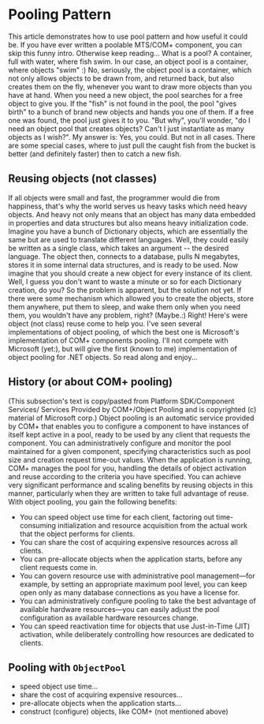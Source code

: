 # Pooling Pattern
This article demonstrates how to use pool pattern and how useful it could be. If you have ever written a poolable MTS/COM+ component, you can skip this funny intro. Otherwise keep reading... What is a pool? A container, full with water, where fish swim. In our case, an object pool is a container, where objects "swim" :) No, seriously, the object pool is a container, which not only allows objects to be drawn from, and returned back, but also creates them on the fly, whenever you want to draw more objects than you have at hand. When you need a new object, the pool searches for a free object to give you. If the "fish" is not found in the pool, the pool "gives birth" to a bunch of brand new objects and hands you one of them. If a free one was found, the pool just gives it to you. "But why", you'll wonder, "do I need an object pool that creates objects? Can't I just instantiate as many objects as I wish?". My answer is: Yes, you could. But not in all cases. There are some special cases, where to just pull the caught fish from the bucket is better (and definitely faster) then to catch a new fish.

## Reusing objects (not classes)
If all objects were small and fast, the programmer would die from happiness, that's why the world serves us heavy tasks which need heavy objects. And heavy not only means that an object has many data embedded in properties and data structures but also means heavy initialization code. Imagine you have a bunch of Dictionary objects, which are essentially the same but are used to translate different languages. Well, they could easily be written as a single class, which takes an argument -- the desired language. The object then, connects to a database, pulls N megabytes, stores it in some internal data structures, and is ready to be used. Now imagine that you should create a new object for every instance of its client. Well, I guess you don't want to waste a minute or so for each Dictionary creation, do you? So the problem is apparent, but the solution not yet. If there were some mechanism which allowed you to create the objects, store them anywhere, put them to sleep, and wake them only when you need them, you wouldn't have any problem, right? (Maybe.:) Right! Here's were object (not class) reuse come to help you. I've seen several implementations of object pooling, of which the best one is Microsoft's implementation of COM+ components pooling. I'll not compete with Microsoft (yet:), but will give the first (known to me) implementation of object pooling for .NET objects. So read along and enjoy...

## History (or about COM+ pooling)
(This subsection's text is copy/pasted from Platform SDK/Component Services/ Services Provided by COM+/Object Pooling and is copyrighted (c) material of Microsoft corp.)
Object pooling is an automatic service provided by COM+ that enables you to configure a component to have instances of itself kept active in a pool, ready to be used by any client that requests the component. You can administratively configure and monitor the pool maintained for a given component, specifying characteristics such as pool size and creation request time-out values. When the application is running, COM+ manages the pool for you, handling the details of object activation and reuse according to the criteria you have specified.
You can achieve very significant performance and scaling benefits by reusing objects in this manner, particularly when they are written to take full advantage of reuse. With object pooling, you gain the following benefits:

* You can speed object use time for each client, factoring out time-consuming initialization and resource acquisition from the actual work that the object performs for clients.
* You can share the cost of acquiring expensive resources across all clients.
* You can pre-allocate objects when the application starts, before any client requests come in.
* You can govern resource use with administrative pool management—for example, by setting an appropriate maximum pool level, you can keep open only as many database connections as you have a license for.
* You can administratively configure pooling to take the best advantage of available hardware resources—you can easily adjust the pool configuration as available hardware resources change.
* You can speed reactivation time for objects that use Just-in-Time (JIT) activation, while deliberately controlling how resources are dedicated to clients.

## Pooling with `ObjectPool`
* speed object use time...
* share the cost of acquiring expensive resources...
* pre-allocate objects when the application starts...
* construct (configure) objects, like COM+ (not mentioned above)

